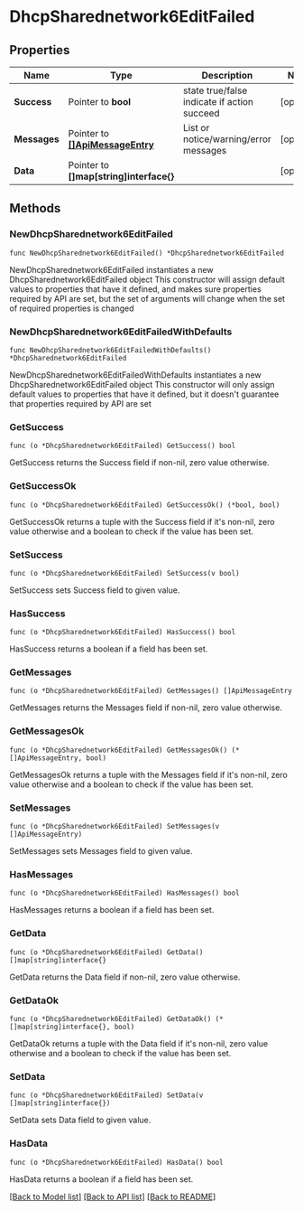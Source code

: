# DhcpSharednetwork6EditFailed

## Properties

Name | Type | Description | Notes
------------ | ------------- | ------------- | -------------
**Success** | Pointer to **bool** | state true/false indicate if action succeed | [optional] 
**Messages** | Pointer to [**[]ApiMessageEntry**](ApiMessageEntry.md) | List or notice/warning/error messages | [optional] 
**Data** | Pointer to **[]map[string]interface{}** |  | [optional] 

## Methods

### NewDhcpSharednetwork6EditFailed

`func NewDhcpSharednetwork6EditFailed() *DhcpSharednetwork6EditFailed`

NewDhcpSharednetwork6EditFailed instantiates a new DhcpSharednetwork6EditFailed object
This constructor will assign default values to properties that have it defined,
and makes sure properties required by API are set, but the set of arguments
will change when the set of required properties is changed

### NewDhcpSharednetwork6EditFailedWithDefaults

`func NewDhcpSharednetwork6EditFailedWithDefaults() *DhcpSharednetwork6EditFailed`

NewDhcpSharednetwork6EditFailedWithDefaults instantiates a new DhcpSharednetwork6EditFailed object
This constructor will only assign default values to properties that have it defined,
but it doesn't guarantee that properties required by API are set

### GetSuccess

`func (o *DhcpSharednetwork6EditFailed) GetSuccess() bool`

GetSuccess returns the Success field if non-nil, zero value otherwise.

### GetSuccessOk

`func (o *DhcpSharednetwork6EditFailed) GetSuccessOk() (*bool, bool)`

GetSuccessOk returns a tuple with the Success field if it's non-nil, zero value otherwise
and a boolean to check if the value has been set.

### SetSuccess

`func (o *DhcpSharednetwork6EditFailed) SetSuccess(v bool)`

SetSuccess sets Success field to given value.

### HasSuccess

`func (o *DhcpSharednetwork6EditFailed) HasSuccess() bool`

HasSuccess returns a boolean if a field has been set.

### GetMessages

`func (o *DhcpSharednetwork6EditFailed) GetMessages() []ApiMessageEntry`

GetMessages returns the Messages field if non-nil, zero value otherwise.

### GetMessagesOk

`func (o *DhcpSharednetwork6EditFailed) GetMessagesOk() (*[]ApiMessageEntry, bool)`

GetMessagesOk returns a tuple with the Messages field if it's non-nil, zero value otherwise
and a boolean to check if the value has been set.

### SetMessages

`func (o *DhcpSharednetwork6EditFailed) SetMessages(v []ApiMessageEntry)`

SetMessages sets Messages field to given value.

### HasMessages

`func (o *DhcpSharednetwork6EditFailed) HasMessages() bool`

HasMessages returns a boolean if a field has been set.

### GetData

`func (o *DhcpSharednetwork6EditFailed) GetData() []map[string]interface{}`

GetData returns the Data field if non-nil, zero value otherwise.

### GetDataOk

`func (o *DhcpSharednetwork6EditFailed) GetDataOk() (*[]map[string]interface{}, bool)`

GetDataOk returns a tuple with the Data field if it's non-nil, zero value otherwise
and a boolean to check if the value has been set.

### SetData

`func (o *DhcpSharednetwork6EditFailed) SetData(v []map[string]interface{})`

SetData sets Data field to given value.

### HasData

`func (o *DhcpSharednetwork6EditFailed) HasData() bool`

HasData returns a boolean if a field has been set.


[[Back to Model list]](../README.md#documentation-for-models) [[Back to API list]](../README.md#documentation-for-api-endpoints) [[Back to README]](../README.md)


